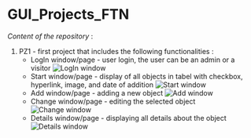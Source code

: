 # GUI_Projects_FTN

_Content of the repository_ :
1. PZ1 - first project that includes the following functionalities :
    * LogIn window/page - user login, the user can be an admin or a visitor
    ![LogIn window](https://user-images.githubusercontent.com/116062572/227771835-b841f56c-2cdb-4b97-b974-f94ca5c1eaf0.png)
    * Start window/page - display of all objects in tabel with checkbox, hyperlink, image, and date of addition
    ![Start window](https://user-images.githubusercontent.com/116062572/227771870-e3876e35-46e2-4edb-8506-232e2b2395b4.png)
    * Add window/page - adding a new object
    ![Add window](https://user-images.githubusercontent.com/116062572/227771891-08f5204b-7e34-436d-81ed-bf0b8f0d9ce7.png)
    * Change window/page - editing the selected object
    ![Change window](https://user-images.githubusercontent.com/116062572/227771918-bf140d6b-a609-4d6e-a7f9-85e185c74496.png)
    * Details window/page - displaying all details about the object
    ![Details window](https://user-images.githubusercontent.com/116062572/227771934-395c10a4-75ed-437e-85ec-e4e70936d761.png)